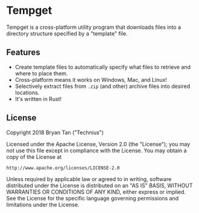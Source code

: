 # Tempget

Tempget is a cross-platform utility program that downloads files into a
directory structure specified by a "template" file.

## Features

* Create template files to automatically specify what files to retrieve and
  where to place them.
* Cross-platform means it works on Windows, Mac, and Linux!
* Selectively extract files from `.zip` (and other) archive files into desired
  locations.
* It's written in Rust!

## License

Copyright 2018 Bryan Tan ("Technius")

Licensed under the Apache License, Version 2.0 (the "License");
you may not use this file except in compliance with the License.
You may obtain a copy of the License at

    http://www.apache.org/licenses/LICENSE-2.0

Unless required by applicable law or agreed to in writing, software
distributed under the License is distributed on an "AS IS" BASIS,
WITHOUT WARRANTIES OR CONDITIONS OF ANY KIND, either express or implied.
See the License for the specific language governing permissions and
limitations under the License.
